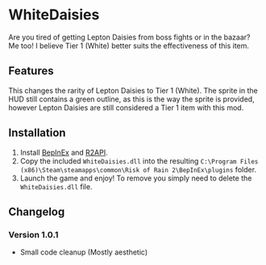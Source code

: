 # WhiteDaisies
Are you tired of getting Lepton Daisies from boss fights or in the bazaar? Me too! I believe Tier 1 (White) better suits the effectiveness of this item.

## Features
This changes the rarity of Lepton Daisies to Tier 1 (White). The sprite in the HUD still contains a green outline, as this is the way the sprite is provided, however Lepton Daisies are still considered a Tier 1 item with this mod.

## Installation
1. Install [BepInEx](https://thunderstore.io/package/bbepis/BepInExPack/) and [R2API](https://thunderstore.io/package/tristanmcpherson/R2API/).
2. Copy the included `WhiteDaisies.dll` into the resulting `C:\Program Files (x86)\Steam\steamapps\common\Risk of Rain 2\BepInEx\plugins` folder.
3. Launch the game and enjoy! To remove you simply need to delete the `WhiteDaisies.dll` file.

## Changelog
### Version 1.0.1
- Small code cleanup (Mostly aesthetic)